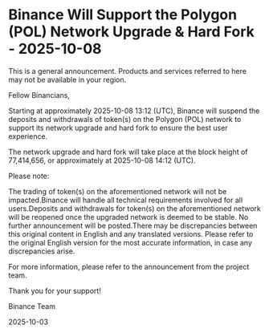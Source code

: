 # Binance Will Support the Polygon (POL) Network Upgrade & Hard Fork - 2025-10-08

This is a general announcement. Products and services referred to here may not be available in your region.

Fellow Binancians,

Starting at approximately 2025-10-08 13:12 (UTC), Binance will suspend the deposits and withdrawals of token(s) on the Polygon (POL) network to support its network upgrade and hard fork to ensure the best user experience. 

The network upgrade and hard fork will take place at the block height of 77,414,656, or approximately at 2025-10-08 14:12 (UTC).

Please note:

The trading of token(s) on the aforementioned network will not be impacted.Binance will handle all technical requirements involved for all users.Deposits and withdrawals for token(s) on the aforementioned network will be reopened once the upgraded network is deemed to be stable. No further announcement will be posted.There may be discrepancies between this original content in English and any translated versions. Please refer to the original English version for the most accurate information, in case any discrepancies arise. 

For more information, please refer to the announcement from the project team.

Thank you for your support!

Binance Team

2025-10-03
